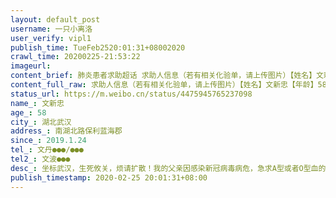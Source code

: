 ```yaml
---
layout: default_post
username: 一只小离洛
user_verify: vipl1
publish_time: TueFeb2520:01:31+08002020
crawl_time: 20200225-21:53:22
imageurl: 
content_brief: 肺炎患者求助超话 求助人信息（若有相关化验单，请上传图片）【姓名】文新忠【年龄】58【所在城市】湖北武汉【所在小区、社区】南湖北路保利蓝海郡【患病时间】2019.1.24【联系方式】文丹●●●/●●●【其他紧急联系人】文波●●●【病情描述】 坐标武汉，生死攸关，烦请 ...全文
content_full_raw: 求助人信息（若有相关化验单，请上传图片）【姓名】文新忠【年龄】58【所在城市】湖北武汉【所在小区、社区】南湖北路保利蓝海郡【患病时间】2019.1.24【联系方式】文丹●●●/●●●【其他紧急联系人】文波●●●【病情描述】 坐标武汉，生死攸关，烦请扩散！我的父亲因感染新冠病毒病危，急求A型或者O型血的新冠肺炎康复者血浆，患者文新忠目前入住武汉市光谷三医院ICU，已做气管插管，病情十分危重！急需A型或者O型的新冠康复病人的血浆，予以救治武汉
status_url: https://m.weibo.cn/status/4475945765237098
name_: 文新忠
age_: 58
city_: 湖北武汉
address_: 南湖北路保利蓝海郡
since_: 2019.1.24
tel_: 文丹●●●/●●●
tel2_: 文波●●●
desc_: 坐标武汉，生死攸关，烦请扩散！我的父亲因感染新冠病毒病危，急求A型或者O型血的新冠肺炎康复者血浆，患者文新忠目前入住武汉市光谷三医院ICU，已做气管插管，病情十分危重！急需A型或者O型的新冠康复病人的血浆，予以救治武汉
publish_timestamp: 2020-02-25 20:01:31+08:00
---
```

